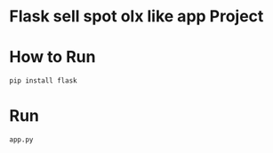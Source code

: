 # Flask sell spot olx like app Project

# How to Run

```
pip install flask
```

# Run
```
app.py
```
